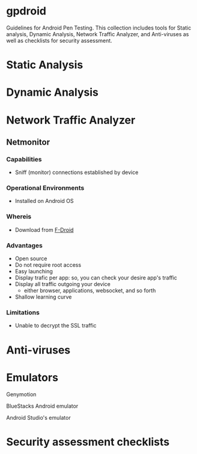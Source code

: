 # gpdroid 
Guidelines for Android Pen Testing. This collection includes tools for Static analysis, Dynamic Analysis, Network Traffic Analyzer, and Anti-viruses as well as checklists for security assessment.

# Static Analysis

# Dynamic Analysis

# Network Traffic Analyzer
## Netmonitor

### Capabilities
* Sniff (monitor) connections established by device

### Operational Environments
* Installed on Android OS

### Whereis
* Download from [F-Droid](https://f-droid.org/en/packages/org.secuso.privacyfriendlynetmonitor/)

### Advantages
* Open source
* Do not require root access
* Easy launching
* Display trafic per app: so, you can check your desire app's traffic
* Display all traffic outgoing your device
  * either browser, applications, websocket, and so forth
* Shallow learning curve  

### Limitations
- Unable to decrypt the SSL traffic

# Anti-viruses

# Emulators
Genymotion

BlueStacks Android emulator

Android Studio's emulator 


# Security assessment checklists
